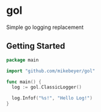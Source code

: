 gol
===

Simple go logging replacement

## Getting Started


~~~ go
package main

import "github.com/mikebeyer/gol"

func main() {
  log := gol.ClassicLogger()

  log.Infof("%s!", "Hello Log!")
}
~~~